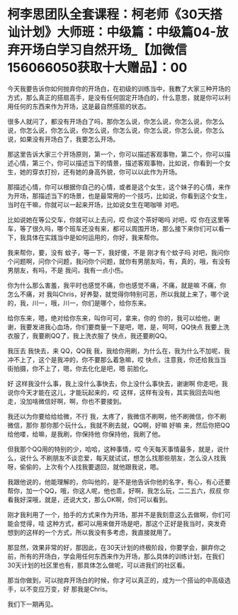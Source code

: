 # 柯李思团队全套课程：柯老师《30天搭讪计划》大师班：中级篇：中级篇04-放弃开场白学习自然开场_【加微信156066050获取十大赠品】：00

今天我要告诉你如何抛弃你的开场白，在初级的训练当中，我教了大家三种开场的方式，那么真正的搭扇高手，是没有任何固定开场白的，什么意思，就是你可以利用任何的东西来作为开场，这是最自然搭扇的状态。

很多人就问了，都没有开场白了吗，那你怎么说，你怎么说，你怎么说，你怎么说，你怎么说，你怎么说，你怎么说，你怎么说，你怎么说，你怎么说，你怎么说，如果没有开场白了，我要怎么开场。

那这里告诉大家三个开场原则，第一个，你可以描述客观事物，第二个，你可以描述心情，第三个，你可以描述当下的情景，描述客观事物，比如说，你看到一个女生，她的穿衣打扮，还有她的身高外貌，你可以以此作为开场。

那描述心情，你可以根据你自己的心情，或者是这个女生，这个妹子的心情，来作为开场，那描述当下的场景，也是最常用的一个技巧，比如说，你看到这个女生，当时在干嘛，你就可以一起来开场，比如说女生在喝咖啡 对吧。

比如说她在等公交车，你就可以上去问，哎 你这个茶好喝吗 对吧，哎 你在这里等车，等了很久吗，哪个班车还没有来，都可以周围开场，那么接下来你们可以看一下，我具体在实践当中是如何运用的，你好，我来帮你。

我来帮你，要，没有 蚊子，等一下，我好傻，不是 刚才有个蚊子吗 对吧，我问你个问题啊，问你个问题，我问你个问题，就你有男朋友吗，有，真的，哦，有没有男朋友，有吗，不是 我问，我有一点小伤。

你为什么那么害羞，我平时也感觉不痛，你也感觉不痛，不痛，就是嘛 不痛，你怎么不痛，对 我叫Chris，好养娶，就觉得你特别可恶，所以我就上来了，哪个说的，我，川一，哦，川一，你们是哪个，给你东来。

给你东来，嗯，绝对给你东来，叫你可可，拿来，你的 你的，我可以给他，谢谢，我要发进我心血场，你们要商量一下是吧，嗯，是，呵呵，QQ快点 我要上洗衣服了，我要刷QQ了，我上洗衣服了 快点，我还要刷QQ。

我压去 我快去，来 QQ，QQ我 我，我给你用刷，为什么在，我为什么不加呢，我冲不上了，这个是我冲的，你不要那么着急嘛，哎 快点，注意我，你还给我当当街拍摄，你不上了，嗯，你去化化是吧，嗯 前脸化。

好 这样我没什么事，我上没什么事快去，你上没什么事快去，谢谢啊 你走吧，我说你今天才能在这儿，才能玩起来的，哎 这样，这样有没有，其实我回去叫他走，没加啥微信好啊，啊，你也不要接到。

我还以为你要给给给微，不行 我，太疼了，我微信不刷啊，他不刷微信，你不刷微信，那你 那你那个玩什么，我就不刷去就，QQ啊，好嘛 好嘛 来，然后你把QQ给他喽，给嘛，是我刷，你保持他 你保持他，我刷了他。

但我那个QQ用的特别的少，哈哈，这种事情，哎 今天每天事情最多，就是，说什么，说什么 不刷朋友不谈恋爱，每天就试试，想怎么找那些朋友，怎么没人找我呀，偷偷的，上次有个人找我要退回，就他跟我说，嗯。

我跟他说的，他能理解的，你叫他的，是不是他告诉你他的名字，有心，有心还要帮你，加一个QQ，哦，你这人呢，他也乖，好啊，我怎么玩，二二五六，叔叔 你看我好深哦，就是，还说大文，那么OK啊，你们可以看到。

刚才我利用了一个，拍手的方式来作为开场，那并不是我刻意这么去做啊，你们可能会觉得，哇 这种方式，都可以用来做开场是吧，那这个正好是我当时，突发奇想到的这样的一个方式，所以我没有多考虑，我直接就用了。

那显然，效果非常的好，那因此，在30天计划的终极阶段，你要学会，摒弃你之前，所有的开场白，学会用任何东西来作为开场，那么具体的训练计划，在我们30天计划的社区里也有，那具体怎么做呢，可以进我们的社区看。

那当你做到，可以抛弃开场白的时候，你才可以真正的，成为一个搭讪的中高级选手，以不变应万变，好 那我是Chris。

我们下一期再见。